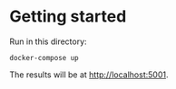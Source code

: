 # Getting started

Run in this directory:
```
docker-compose up
```
The results will be at [http://localhost:5001](http://localhost:5000).
